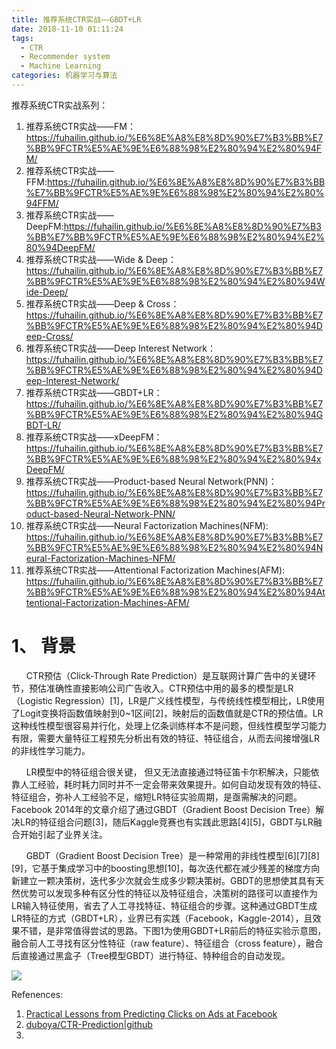 ```yaml
---
title: 推荐系统CTR实战——GBDT+LR
date: 2018-11-10 01:11:24
tags:
  - CTR
  - Recommender system
  - Machine Learning
categories: 机器学习与算法
---
```


推荐系统CTR实战系列：
 1. 推荐系统CTR实战——FM：https://fuhailin.github.io/%E6%8E%A8%E8%8D%90%E7%B3%BB%E7%BB%9FCTR%E5%AE%9E%E6%88%98%E2%80%94%E2%80%94FM/
 2. 推荐系统CTR实战——FFM:https://fuhailin.github.io/%E6%8E%A8%E8%8D%90%E7%B3%BB%E7%BB%9FCTR%E5%AE%9E%E6%88%98%E2%80%94%E2%80%94FFM/
 3. 推荐系统CTR实战——DeepFM:https://fuhailin.github.io/%E6%8E%A8%E8%8D%90%E7%B3%BB%E7%BB%9FCTR%E5%AE%9E%E6%88%98%E2%80%94%E2%80%94DeepFM/
 4. 推荐系统CTR实战——Wide & Deep：https://fuhailin.github.io/%E6%8E%A8%E8%8D%90%E7%B3%BB%E7%BB%9FCTR%E5%AE%9E%E6%88%98%E2%80%94%E2%80%94Wide-Deep/
 5. 推荐系统CTR实战——Deep & Cross：https://fuhailin.github.io/%E6%8E%A8%E8%8D%90%E7%B3%BB%E7%BB%9FCTR%E5%AE%9E%E6%88%98%E2%80%94%E2%80%94Deep-Cross/
 6. 推荐系统CTR实战——Deep Interest Network：https://fuhailin.github.io/%E6%8E%A8%E8%8D%90%E7%B3%BB%E7%BB%9FCTR%E5%AE%9E%E6%88%98%E2%80%94%E2%80%94Deep-Interest-Network/
 7. 推荐系统CTR实战——GBDT+LR：https://fuhailin.github.io/%E6%8E%A8%E8%8D%90%E7%B3%BB%E7%BB%9FCTR%E5%AE%9E%E6%88%98%E2%80%94%E2%80%94GBDT-LR/
 8. 推荐系统CTR实战——xDeepFM：https://fuhailin.github.io/%E6%8E%A8%E8%8D%90%E7%B3%BB%E7%BB%9FCTR%E5%AE%9E%E6%88%98%E2%80%94%E2%80%94xDeepFM/
 9. 推荐系统CTR实战——Product-based Neural Network(PNN)：https://fuhailin.github.io/%E6%8E%A8%E8%8D%90%E7%B3%BB%E7%BB%9FCTR%E5%AE%9E%E6%88%98%E2%80%94%E2%80%94Product-based-Neural-Network-PNN/
 10. 推荐系统CTR实战——Neural Factorization Machines(NFM): https://fuhailin.github.io/%E6%8E%A8%E8%8D%90%E7%B3%BB%E7%BB%9FCTR%E5%AE%9E%E6%88%98%E2%80%94%E2%80%94Neural-Factorization-Machines-NFM/
 11. 推荐系统CTR实战——Attentional Factorization Machines(AFM): https://fuhailin.github.io/%E6%8E%A8%E8%8D%90%E7%B3%BB%E7%BB%9FCTR%E5%AE%9E%E6%88%98%E2%80%94%E2%80%94Attentional-Factorization-Machines-AFM/

 # 1、 背景

       CTR预估（Click-Through Rate Prediction）是互联网计算广告中的关键环节，预估准确性直接影响公司广告收入。CTR预估中用的最多的模型是LR（Logistic Regression）[1]，LR是广义线性模型，与传统线性模型相比，LR使用了Logit变换将函数值映射到0~1区间[2]，映射后的函数值就是CTR的预估值。LR这种线性模型很容易并行化，处理上亿条训练样本不是问题，但线性模型学习能力有限，需要大量特征工程预先分析出有效的特征、特征组合，从而去间接增强LR的非线性学习能力。

       LR模型中的特征组合很关键， 但又无法直接通过特征笛卡尔积解决，只能依靠人工经验，耗时耗力同时并不一定会带来效果提升。如何自动发现有效的特征、特征组合，弥补人工经验不足，缩短LR特征实验周期，是亟需解决的问题。Facebook 2014年的文章介绍了通过GBDT（Gradient Boost Decision Tree）解决LR的特征组合问题[3]，随后Kaggle竞赛也有实践此思路[4][5]，GBDT与LR融合开始引起了业界关注。

       GBDT（Gradient Boost Decision Tree）是一种常用的非线性模型[6][7][8][9]，它基于集成学习中的boosting思想[10]，每次迭代都在减少残差的梯度方向新建立一颗决策树，迭代多少次就会生成多少颗决策树。GBDT的思想使其具有天然优势可以发现多种有区分性的特征以及特征组合，决策树的路径可以直接作为LR输入特征使用，省去了人工寻找特征、特征组合的步骤。这种通过GBDT生成LR特征的方式（GBDT+LR），业界已有实践（Facebook，Kaggle-2014），且效果不错，是非常值得尝试的思路。下图1为使用GBDT+LR前后的特征实验示意图，融合前人工寻找有区分性特征（raw feature）、特征组合（cross feature），融合后直接通过黑盒子（Tree模型GBDT）进行特征、特种组合的自动发现。

 ![](uploads/GBDT+LR_1.png)


Refenences:
 1. [Practical Lessons from Predicting Clicks on Ads at Facebook](http://quinonero.net/Publications/predicting-clicks-facebook.pdf)
 2. [duboya/CTR-Prediction|github](https://github.com/duboya/CTR-Prediction/tree/46c303986ec57092d9eb4478a3583fa019d18efd/Algorithm%20Practice/GBDT%20%2B%20LR)
 3.
